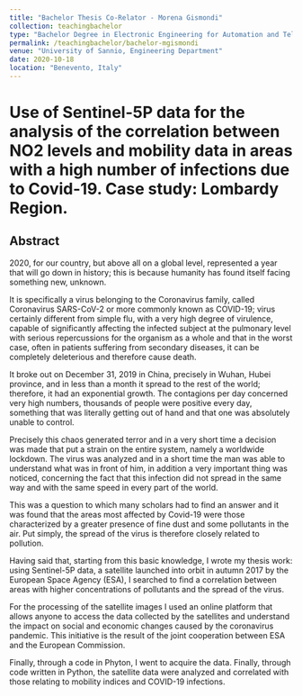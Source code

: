 ```yaml
---
title: "Bachelor Thesis Co-Relator - Morena Gismondi"
collection: teachingbachelor
type: "Bachelor Degree in Electronic Engineering for Automation and Telecommunications"
permalink: /teachingbachelor/bachelor-mgismondi
venue: "University of Sannio, Engineering Department"
date: 2020-10-18
location: "Benevento, Italy"
---
```


# Use of Sentinel-5P data for the analysis of the correlation between NO2 levels and mobility data in areas with a high number of infections due to Covid-19. Case study: Lombardy Region.

## Abstract
2020, for our country, but above all on a global level, represented a year that will go down in history; this is because humanity has found itself facing something new, unknown.

It is specifically a virus belonging to the Coronavirus family, called Coronavirus SARS-CoV-2 or more commonly known as COVID-19; virus certainly different from simple flu, with a very high degree of virulence, capable of significantly affecting the infected subject at the pulmonary level with serious repercussions for the organism as a whole and that in the worst case, often in patients suffering from secondary diseases, it can be completely deleterious and therefore cause death.

It broke out on December 31, 2019 in China, precisely in Wuhan, Hubei province, and in less than a month it spread to the rest of the world; therefore, it had an exponential growth. The contagions per day concerned very high numbers, thousands of people were positive every day, something that was literally getting out of hand and that one was absolutely unable to control.

Precisely this chaos generated terror and in a very short time a decision was made that put a strain on the entire system, namely a worldwide lockdown. The virus was analyzed and in a short time the man was able to understand what was in front of him, in addition a very important thing was noticed, concerning the fact that this infection did not spread in the same way and with the same speed in every part of the world.

This was a question to which many scholars had to find an answer and it was found that the areas most affected by Covid-19 were those characterized by a greater presence of fine dust and some pollutants in the air. Put simply, the spread of the virus is therefore closely related to pollution.

Having said that, starting from this basic knowledge, I wrote my thesis work: using Sentinel-5P data, a satellite launched into orbit in autumn 2017 by the European Space Agency (ESA), I searched to find a correlation between areas with higher concentrations of pollutants and the spread of the virus.

For the processing of the satellite images I used an online platform that allows anyone to access the data collected by the satellites and understand the impact on social and economic changes caused by the coronavirus pandemic. This initiative is the result of the joint cooperation between ESA and the European Commission.

Finally, through a code in Phyton, I went to acquire the data. Finally, through code written in Python, the satellite data were analyzed and correlated with those relating to mobility indices and COVID-19 infections.